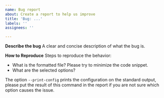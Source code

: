 ```yaml
---
name: Bug report
about: Create a report to help us improve
title: 'Bug: ...'
labels: ''
assignees: ''

---
```


**Describe the bug**
A clear and concise description of what the bug is.

**How to Reproduce**
Steps to reproduce the behavior:
- What is the formatted file? Please try to minimize the code snippet.
- What are the selected options?

The option `--print-config` prints the configuration on the standard output, please put the result of this command in the report if you are not sure which option causes the issue.
